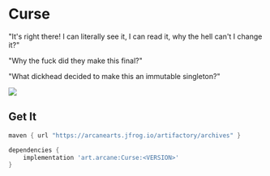 # Curse

"It's right there! I can literally see it, I can read it, why the hell can't I change it?"

"Why the fuck did they make this final?"

"What dickhead decided to make this an immutable singleton?"

![](https://img.shields.io/github/v/release/ArcaneArts/Curse?color=%236f24f0&display_name=tag&label=Curse&sort=semver&style=for-the-badge)

## Get It
 
```groovy
maven { url "https://arcanearts.jfrog.io/artifactory/archives" }
```

```gradle
dependencies {
    implementation 'art.arcane:Curse:<VERSION>'
}
```
